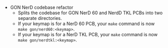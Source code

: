 * GON NerD codebase refactor
  * Splits the codebase for GON NerD 60 and NerdD TKL PCBs into two separate directories.
  * If your keymap is for a NerD 60 PCB, your `make` command is now `make gon/nerd60:<keymap>`.
  * If your keymap is for a NerD TKL PCB, your `make` command is now `make gon/nerdtkl:<keymap>`.

